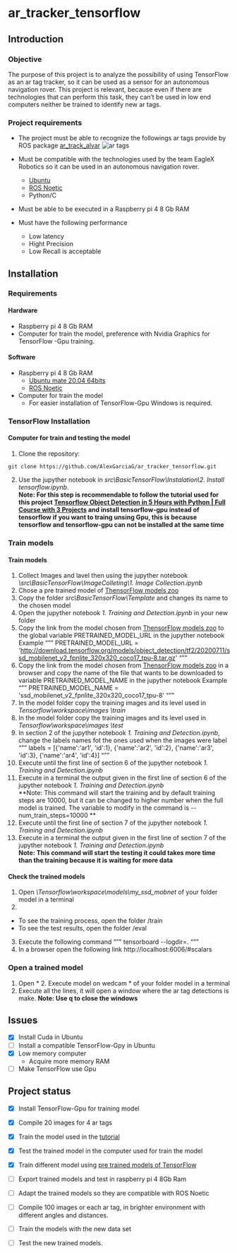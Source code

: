 # ar_tracker_tensorflow
## Introduction
### Objective
The purpose of this project is to analyze the possibility of using TensorFlow as an ar tag tracker, so it can be used as a sensor for an autonomous navigation rover.
This project is relevant, because even if there are technologies that can perform this task, they can’t be used in low end computers neither be trained to identify new ar tags. 
### Project requirements 
- The project must be able to recognize the followings ar tags provide by ROS package [ar_track_alvar](http://wiki.ros.org/ar_track_alvar)
![ar tags]( http://wiki.ros.org/ar_track_alvar?action=AttachFile&do=get&target=markers0to8.png)

- Must be compatible with the technologies used by the team EagleX Robotics so it can be used in an autonomous navigation rover.
    - [Ubuntu](https://ubuntu.com/download/desktop)
    - [ROS Noetic](http://wiki.ros.org/noetic)
    - Python/C
- Must be able to be executed in a Raspberry pi 4 8 Gb RAM
- Must have the following performance
    - Low latency
    - Hight Precision
    - Low Recall is acceptable
## Installation 
### Requirements 
#### Hardware
- Raspberry pi 4 8 Gb RAM
- Computer for train the model, preference with Nvidia Graphics for TensorFlow -Gpu training.
#### Software
- Raspberry pi 4 8 Gb RAM
    - [Ubuntu mate 20.04 64bits]( https://ubuntu-mate.org/download/arm64/focal/thanks/?method=direct)
    - [ROS Noetic](http://wiki.ros.org/noetic)
- Computer for train the model
    - For easier installation of TensorFlow-Gpu Windows is required.
### TensorFlow Installation
#### Computer for train and testing the model
1. Clone the repository:
```
git clone https://github.com/AlexGarciaG/ar_tracker_tensorflow.git
```
2. Use the jupyther notebook in *src\BasicTensorFlow\Instalation\2. Install tensorflow.ipynb*.  
**Note: For this step is recommendable to follow the tutorial used for this project [Tensorflow Object Detection in 5 Hours with Python | Full Course with 3 Projects](https://www.youtube.com/watch?v=yqkISICHH-U) and  install tensorflow-gpu instead of  tensorflow  if you want to traing unsing Gpu, this is because tensorflow  and tensorflow-gpu  can not be installed at the same time**
### Train models 
#### Train models 
1. Collect Images and lavel then using the jupyther notebook *\src\BasicTensorFlow\ImageColleting\1. Image Collection.ipynb*  
2. Chose a pre trained model of [ThensorFlow models zoo]( https://github.com/tensorflow/models/blob/master/research/object_detection/g3doc/tf2_detection_zoo.md)
3. Copy the folder *src\BasicTensorFlow\Template* and changes its name to the chosen model
4. Open the jupyther notebook *1. Training and Detection.ipynb* in your new folder
5. Copy the link from the model chosen from [ThensorFlow models zoo]( https://github.com/tensorflow/models/blob/master/research/object_detection/g3doc/tf2_detection_zoo.md) to the global variable PRETRAINED_MODEL_URL  in the jupyther notebook
Example 
“””
PRETRAINED_MODEL_URL = 'http://download.tensorflow.org/models/object_detection/tf2/20200711/ssd_mobilenet_v2_fpnlite_320x320_coco17_tpu-8.tar.gz'
“””
6. Copy the link from the model chosen from [ThensorFlow models zoo]( https://github.com/tensorflow/models/blob/master/research/object_detection/g3doc/tf2_detection_zoo.md) in a browser and copy the name of the file that wants to be downloaded to variable PRETRAINED_MODEL_NAME in the jupyther notebook
Example 
“””
PRETRAINED_MODEL_NAME = 'ssd_mobilenet_v2_fpnlite_320x320_coco17_tpu-8'
“””
7. In the model folder copy the training images and its level used in *Tensorflow\workspace\images \train*  
8. In the model folder copy the training images and its level used in *Tensorflow\workspace\images \test*  
9. In section 2 of the jupyther notebook *1. Training and Detection.ipynb*, change the labels names fot the ones used when the images were label
“””
 labels = [{'name':'ar1', 'id':1}, {'name':'ar2', 'id':2}, {'name':'ar3', 'id':3}, {'name':'ar4', 'id':4}]
“””
10. Execute until the first line of section 6 of the jupyther notebook *1. Training and Detection.ipynb* 
11. Execute in a terminal the output given in the first line of section 6 of the jupyther notebook *1. Training and Detection.ipynb*  
**Note: This command will start the training and by default training steps are 10000, but it can be changed to higher number when the full model is trained. The variable to modify in the command is --num_train_steps=10000 **
10. Execute until the first line of section 7 of the jupyther notebook *1. Training and Detection.ipynb* 
11. Execute in a terminal the output given in the first line of section 7 of the jupyther notebook *1. Training and Detection.ipynb*  
**Note: This command will start the testing it could takes more time than the training because it is waiting for more data**
#### Check the trained models
1.  Open *\Tensorflow\workspace\models\my_ssd_mobnet* of your folder model in a terminal
2. 
- To see the training process, open the folder /train
- To see the test results, open the folder /eval
3. Execute the following command 
“””
tensorboard --logdir=.
“””
4. In a browser open the following link http://localhost:6006/#scalars 
### Open a trained model
1. Open * 2. Execute model on wedcam * of your folder model in a terminal
2. Execute all the lines, it will open a window where the ar tag detections is make. 
**Note: Use q to close the windows**

 
## Issues
- [x] Install Cuda in Ubuntu
- [ ] Install a compatible  TensorFlow-Gpy in Ubuntu
- [x] Low memory computer
 	- Acquire more memory RAM
- [ ] Make TensorFlow use Gpu
## Project status
- [x] Install TensorFlow-Gpu for training model
- [x] Compile 20 images for 4 ar tags
- [x] Train the model used in the [tutorial](https://www.youtube.com/watch?v=yqkISICHH-U)
- [x] Test the trained model in the computer used for train the model
- [x] Train different model using [pre trained models of TensorFlow]( https://github.com/tensorflow/models/blob/master/research/object_detection/g3doc/tf2_detection_zoo.md)
- [ ] Export trained models and test in raspberry pi 4 8Gb Ram 
- [ ] Adapt the trained models so they are compatible with ROS Noetic
- [ ] Compile 100 images or each ar tag, in brighter environment with different angles and distances.
- [ ]  Train the models with the new data set
- [ ] Test the new trained models.


